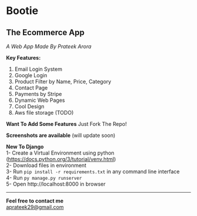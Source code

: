 # Bootie
## The Ecommerce App

*A Web App Made By Prateek Arora*

**Key Features:**
1. Email Login System
2. Google Login
3. Product Filter by Name, Price, Category
4. Contact Page
5. Payments by Stripe
6. Dynamic Web Pages
7. Cool Design
8. Aws file storage (TODO)


**Want To Add Some Features**
Just Fork The Repo!


**Screenshots are available**
(will update soon)


**New To Django**  
1- Create a Virtual Environment using python (https://docs.python.org/3/tutorial/venv.html)  
2- Download files in environment  
3- Run `pip install -r requirements.txt` in any command line interface  
4- Run `py manage.py runserver`  
5- Open http://localhost:8000 in browser  


***
**Feel free to contact me**  
aprateek29@gmail.com
